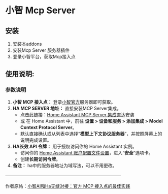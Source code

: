 # 小智 Mcp Server

## 安装
1. 安装本addons
2. 安装Mcp Server 服务器插件
3. 登录小智平台，获取Mcp接入点

## 使用说明:  
### 参数说明
1.  **小智 MCP 接入点：** 登录[小智官方]( https://xiaozhi.me/console/agents )服务器即可获取。
2.  **HA MCP SERVER 地址：** 直接安装MCP Server集成。
    * 点击此链接：[Home Assistant MCP Server 集成](https://my.home-assistant.io/redirect/config_flow_start?domain=mcp_server)直达安装
    * 或 在 Home Assistant 中，前往 **设置 > 设备和服务 > 添加集成 > Model Context Protocol Server**。
    * 默认直接确认或从列表中选择“**模型上下文协议服务器**”，并按照屏幕上的说明完成设置。
3.  **HA长效 API 令牌：** 用于授权访问你的 Home Assistant 实例。
    * 访问你的 [Home Assistant 账户配置文件设置](https://my.home-assistant.io/redirect/profile)，进入“**安全**”选项卡。
    * 创建**长期访问令牌**。
4.  **备注：** ha中的服务器地址为域写法，可以不用更改。



——————————————————————————

作者原帖：[小智AI和Ha无缝对接：官方 MCP 接入点的最佳实践](https://bbs.hassbian.com/thread-29314-1-1.html)